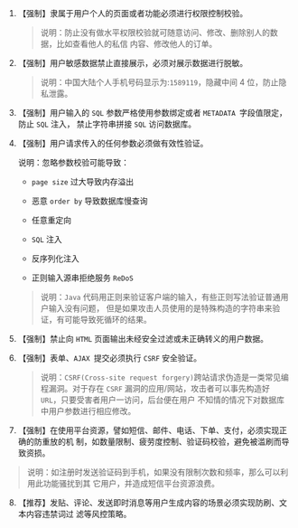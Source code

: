 1. 【强制】隶属于用户个人的页面或者功能必须进行权限控制校验。 

   > 说明：防止没有做水平权限校验就可随意访问、修改、删除别人的数据，比如查看他人的私信 内容、修改他人的订单。

2. 【强制】用户敏感数据禁止直接展示，必须对展示数据进行脱敏。

    > 说明：中国大陆个人手机号码显示为:`1589119`，隐藏中间 4 位，防止隐私泄露。

3. 【强制】用户输入的 `SQL` 参数严格使用参数绑定或者 `METADATA `字段值限定，防止 `SQL` 注入， 禁止字符串拼接 `SQL` 访问数据库。

4. 【强制】用户请求传入的任何参数必须做有效性验证。 

   说明：忽略参数校验可能导致：

   * `page size` 过大导致内存溢出 

   * 恶意 `order by` 导致数据库慢查询 

   * 任意重定向 

   * `SQL` 注入 

   * 反序列化注入 

   * 正则输入源串拒绝服务 `ReDoS`

   > 说明：`Java` 代码用正则来验证客户端的输入，有些正则写法验证普通用户输入没有问题， 但是如果攻击人员使用的是特殊构造的字符串来验证，有可能导致死循环的结果。

5.  【强制】禁止向 `HTML` 页面输出未经安全过滤或未正确转义的用户数据。

6. 【强制】表单、`AJAX `提交必须执行 `CSRF` 安全验证。 

   > 说明：`CSRF(Cross-site request forgery)`跨站请求伪造是一类常见编程漏洞。对于存在 `CSRF` 漏洞的应用/网站，攻击者可以事先构造好 `URL`，只要受害者用户一访问，后台便在用户 不知情的情况下对数据库中用户参数进行相应修改。

7.  【强制】在使用平台资源，譬如短信、邮件、电话、下单、支付，必须实现正确的防重放的机 制，如数量限制、疲劳度控制、验证码校验，避免被滥刷而导致资损。 

   > 说明：如注册时发送验证码到手机，如果没有限制次数和频率，那么可以利用此功能骚扰到其 它用户，并造成短信平台资源浪费。

8. 【推荐】发贴、评论、发送即时消息等用户生成内容的场景必须实现防刷、文本内容违禁词过 滤等风控策略。